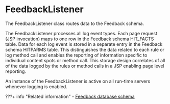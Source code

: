 # FeedbackListener

The FeedbackListener class routes data to the Feedback schema.

The FeedbackListener processes all log event types. Each page request \(JSP invocation\) maps to one row in the Feedback schema HIT\_FACTS table. Data for each log event is stored in a separate entry in the Feedback schema HITPARMS table. This distinguishes the data related to each rule or log method call and enables the reporting of information specific to individual content spots or method call. This storage design correlates of all of the data logged by the rules or method calls in a JSP enabling page level reporting.

An instance of the FeedbackListener is active on all run-time servers whenever logging is enabled.


???+ info "Related information"
    - [Feedback database schema](../../feedback_db_schema/pzn_feedback_db_schema.md)

